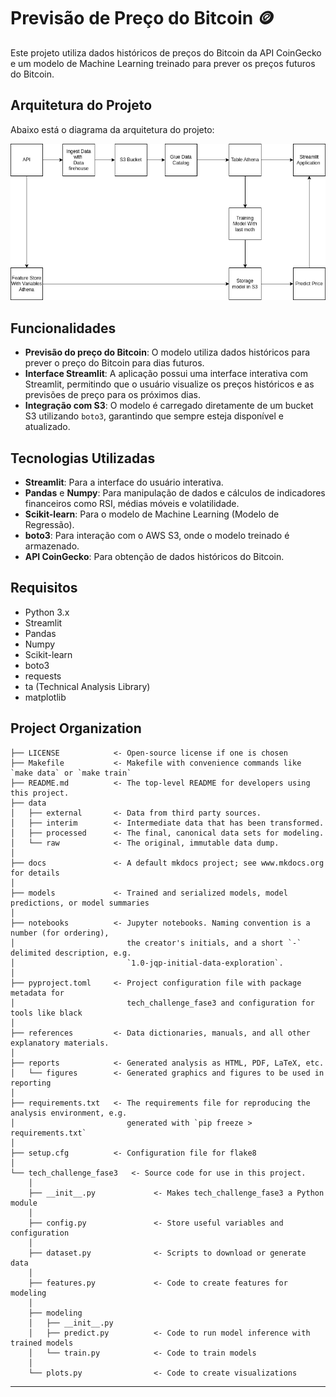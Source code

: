 # Previsão de Preço do Bitcoin 🪙

Este projeto utiliza dados históricos de preços do Bitcoin da API CoinGecko e um modelo de Machine Learning treinado para prever os preços futuros do Bitcoin.

## Arquitetura do Projeto

Abaixo está o diagrama da arquitetura do projeto:

![Arquitetura do Projeto](reports/figures/btc_predict.png)

## Funcionalidades

- **Previsão do preço do Bitcoin**: O modelo utiliza dados históricos para prever o preço do Bitcoin para dias futuros.
- **Interface Streamlit**: A aplicação possui uma interface interativa com Streamlit, permitindo que o usuário visualize os preços históricos e as previsões de preço para os próximos dias.
- **Integração com S3**: O modelo é carregado diretamente de um bucket S3 utilizando `boto3`, garantindo que sempre esteja disponível e atualizado.

## Tecnologias Utilizadas

- **Streamlit**: Para a interface do usuário interativa.
- **Pandas** e **Numpy**: Para manipulação de dados e cálculos de indicadores financeiros como RSI, médias móveis e volatilidade.
- **Scikit-learn**: Para o modelo de Machine Learning (Modelo de Regressão).
- **boto3**: Para interação com o AWS S3, onde o modelo treinado é armazenado.
- **API CoinGecko**: Para obtenção de dados históricos do Bitcoin.

## Requisitos

- Python 3.x
- Streamlit
- Pandas
- Numpy
- Scikit-learn
- boto3
- requests
- ta (Technical Analysis Library)
- matplotlib


## Project Organization

```
├── LICENSE            <- Open-source license if one is chosen
├── Makefile           <- Makefile with convenience commands like `make data` or `make train`
├── README.md          <- The top-level README for developers using this project.
├── data
│   ├── external       <- Data from third party sources.
│   ├── interim        <- Intermediate data that has been transformed.
│   ├── processed      <- The final, canonical data sets for modeling.
│   └── raw            <- The original, immutable data dump.
│
├── docs               <- A default mkdocs project; see www.mkdocs.org for details
│
├── models             <- Trained and serialized models, model predictions, or model summaries
│
├── notebooks          <- Jupyter notebooks. Naming convention is a number (for ordering),
│                         the creator's initials, and a short `-` delimited description, e.g.
│                         `1.0-jqp-initial-data-exploration`.
│
├── pyproject.toml     <- Project configuration file with package metadata for 
│                         tech_challenge_fase3 and configuration for tools like black
│
├── references         <- Data dictionaries, manuals, and all other explanatory materials.
│
├── reports            <- Generated analysis as HTML, PDF, LaTeX, etc.
│   └── figures        <- Generated graphics and figures to be used in reporting
│
├── requirements.txt   <- The requirements file for reproducing the analysis environment, e.g.
│                         generated with `pip freeze > requirements.txt`
│
├── setup.cfg          <- Configuration file for flake8
│
└── tech_challenge_fase3   <- Source code for use in this project.
    │
    ├── __init__.py             <- Makes tech_challenge_fase3 a Python module
    │
    ├── config.py               <- Store useful variables and configuration
    │
    ├── dataset.py              <- Scripts to download or generate data
    │
    ├── features.py             <- Code to create features for modeling
    │
    ├── modeling                
    │   ├── __init__.py 
    │   ├── predict.py          <- Code to run model inference with trained models          
    │   └── train.py            <- Code to train models
    │
    └── plots.py                <- Code to create visualizations
```

--------

